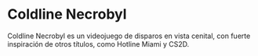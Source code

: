 # Coldline Necrobyl

Coldline Necrobyl es un videojuego de disparos en vista cenital, con fuerte inspiración de otros títulos, como Hotline Miami y CS2D.
